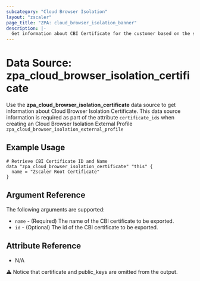 ```yaml
---
subcategory: "Cloud Browser Isolation"
layout: "zscaler"
page_title: "ZPA: cloud_browser_isolation_banner"
description: |-
  Get information about CBI Certificate for the customer based on the specified ID.
---
```


# Data Source: zpa_cloud_browser_isolation_certificate

Use the **zpa_cloud_browser_isolation_certificate** data source to get information about Cloud Browser Isolation Certificate. This data source information is required as part of the attribute `certificate_ids` when creating an Cloud Browser Isolation External Profile ``zpa_cloud_browser_isolation_external_profile``

## Example Usage

```hcl
# Retrieve CBI Certificate ID and Name
data "zpa_cloud_browser_isolation_certificate" "this" {
  name = "Zscaler Root Certificate"
}
```

## Argument Reference

The following arguments are supported:

* `name` - (Required) The name of the CBI certificate to be exported.
* `id` - (Optional) The id of the CBI certificate to be exported.

## Attribute Reference

* N/A

:warning: Notice that certificate and public_keys are omitted from the output.
